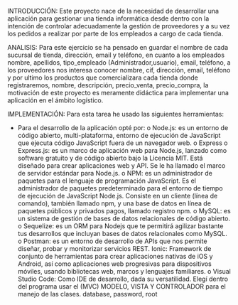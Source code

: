 INTRODUCCIÓN:
Este proyecto nace de la necesidad de desarrollar una aplicación para gestionar una tienda informática desde dentro con la intención 
de controlar adecuadamente la gestión de proveedores y a su vez los pedidos a realizar por parte de los empleados a cargo de cada tienda.

ANALISIS:
Para este ejercicio se ha pensado en guardar el nombre de cada sucursal de tienda, dirección, email y teléfono,
en cuanto a los empleados nombre, apellidos, tipo_empleado  (Administrador,usuario), email, teléfono,
a los proveedores nos interesa conocer nombre, cif, dirección, email, teléfono y por ultimo los productos que 
comercializara cada tienda donde registraremos, nombre, descripción, precio_venta, precio_compra, la motivación
de este proyecto es meramente didáctica para implementar una aplicación en el ámbito logístico.

IMPLEMENTACIÓN:
Para esta tarea he usado las siguientes herramientas:
- Para el desarrollo de la aplicación opté por:
o Node.js: es un entorno de código abierto, multi-plataforma, entorno
de ejecución de JavaScript que ejecuta código JavaScript fuera de un
navegador web.
o Express o Express.js: es un marco de aplicación web para Node.js,
lanzado como software gratuito y de código abierto bajo la Licencia
MIT. Está diseñado para crear aplicaciones web y API. Se le ha llamado el marco de servidor estándar para Node.js.
o NPM: es un administrador de paquetes para el lenguaje de programación JavaScript. Es el administrador de paquetes predeterminado
para el entorno de tiempo de ejecución de JavaScript Node.js.
Consiste en un cliente (línea de comando), también llamado npm, y
una base de datos en línea de paquetes públicos y privados pagos,
llamado registro npm.
o MySQL: es un sistema de gestión de bases de datos relacionales de
código abierto.
o Sequelize: es un ORM para Nodejs que te permitirá agilizar bastante
tus desarrollos que incluyan bases de datos relacionales como
MySQL.
o Postman: es un entorno de desarrollo de APIs que nos permite diseñar, probar y monitorizar servicios REST.
Ionic: Framework de conjunto de herramientas para crear aplicaciones nativas de iOS y Android, así como aplicaciones web progresivas
para dispositivos móviles, usando bibliotecas web, marcos y lenguajes familiares.
o Visual Studio Code: Como IDE de desarrollo, dada su versatilidad.
Elegí dentro del programa usar el (MVC) MODELO, VISTA Y CONTROLADOR
para el manejo de las clases.
database, password, root

